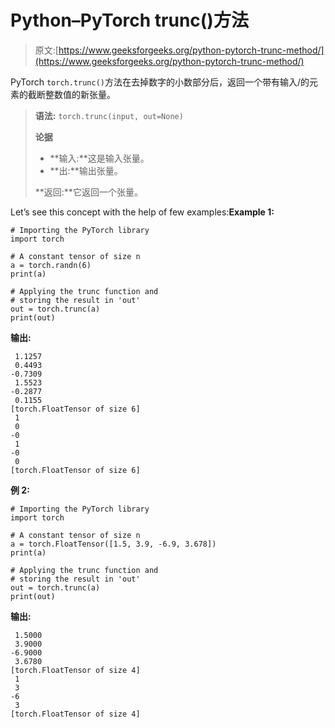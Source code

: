 # Python–PyTorch trunc()方法

> 原文:[https://www.geeksforgeeks.org/python-pytorch-trunc-method/](https://www.geeksforgeeks.org/python-pytorch-trunc-method/)

PyTorch `torch.trunc()`方法在去掉数字的小数部分后，返回一个带有输入/的元素的截断整数值的新张量。

> **语法:** `torch.trunc(input, out=None)`
> 
> **论据**
> 
> *   **输入:**这是输入张量。
> *   **出:**输出张量。
> 
> **返回:**它返回一个张量。

Let’s see this concept with the help of few examples:**Example 1:**

```
# Importing the PyTorch library 
import torch 

# A constant tensor of size n
a = torch.randn(6)
print(a)

# Applying the trunc function and 
# storing the result in 'out'
out = torch.trunc(a)
print(out)
```

**输出:**

```
 1.1257
 0.4493
-0.7309
 1.5523
-0.2877
 0.1155
[torch.FloatTensor of size 6]
 1
 0
-0
 1
-0
 0
[torch.FloatTensor of size 6]

```

**例 2:**

```
# Importing the PyTorch library 
import torch 

# A constant tensor of size n
a = torch.FloatTensor([1.5, 3.9, -6.9, 3.678])
print(a)

# Applying the trunc function and 
# storing the result in 'out'
out = torch.trunc(a)
print(out)
```

**输出:**

```
 1.5000
 3.9000
-6.9000
 3.6780
[torch.FloatTensor of size 4]
 1
 3
-6
 3
[torch.FloatTensor of size 4]

```